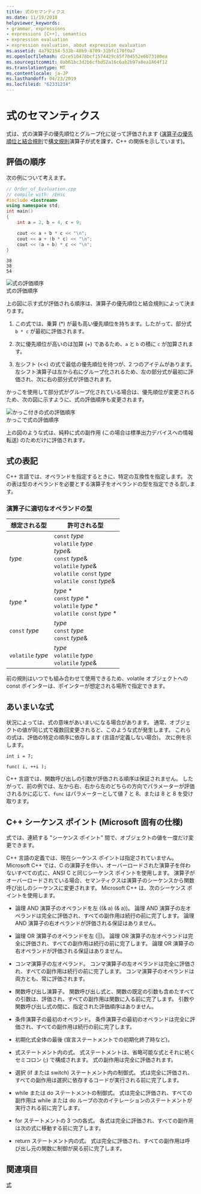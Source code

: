 ```yaml
---
title: 式のセマンティクス
ms.date: 11/19/2018
helpviewer_keywords:
- grammar, expressions
- expressions [C++], semantics
- expression evaluation
- expression evaluation, about expression evaluation
ms.assetid: 4a792154-533b-48b9-8709-31bfc170f0a7
ms.openlocfilehash: d2ce510478bcf1574429c85f704552e6b73100ea
ms.sourcegitcommit: 0ab61bc3d2b6cfbd52a16c6ab2b97a8ea1864f12
ms.translationtype: MT
ms.contentlocale: ja-JP
ms.lasthandoff: 04/23/2019
ms.locfileid: "62331214"
---
```

# <a name="semantics-of-expressions"></a>式のセマンティクス

式は、式の演算子の優先順位とグループ化に従って評価されます ([演算子の優先順位と結合規則](../cpp/cpp-built-in-operators-precedence-and-associativity.md)で[構文規則](../cpp/lexical-conventions.md)演算子が式を課す、C++ の関係を示しています)。

## <a name="order-of-evaluation"></a>評価の順序

次の例について考えます。

```cpp
// Order_of_Evaluation.cpp
// compile with: /EHsc
#include <iostream>
using namespace std;
int main()
{
    int a = 2, b = 4, c = 9;

    cout << a + b * c << "\n";
    cout << a + (b * c) << "\n";
    cout << (a + b) * c << "\n";
}
```

```Output
38
38
54
```

![式の評価順序](../cpp/media/vc38zv1.gif "式の評価順序") <br/>
式の評価順序

上の図に示す式が評価される順序は、演算子の優先順位と結合規則によって決まります。

1. この式では、乗算 (*) が最も高い優先順位を持ちます。したがって、部分式 `b * c` が最初に評価されます。

1. 次に優先順位が高いのは加算 (+) であるため、`a` と `b` の積に `c` が加算されます。

1. 左シフト (<<) の式で最低の優先順位を持つが、2 つのアイテムがあります。 左シフト演算子は左から右にグループ化されるため、左の部分式が最初に評価され、次に右の部分式が評価されます。

かっこを使用して部分式がグループ化されている場合は、優先順位が変更されるため、次の図に示すように、式の評価順序も変更されます。

![かっこ付きの式の評価順序](../cpp/media/vc38zv2.gif "かっこ付きの式の評価順序") <br/>
かっこで式の評価順序

上の図のような式は、純粋に式の副作用 (この場合は標準出力デバイスへの情報転送) のためだけに評価されます。

## <a name="notation-in-expressions"></a>式の表記

C++ 言語では、オペランドを指定するときに、特定の互換性を指定します。 次の表は型のオペランドを必要とする演算子をオペランドの型を指定できる*型*します。

### <a name="operand-types-acceptable-to-operators"></a>演算子に適切なオペランドの型

|想定される型|許可される型|
|-------------------|-------------------|
|*type*|`const` *type*<br /> `volatile` *type*<br /> *type*&<br /> `const` *type*&<br /> `volatile` *type*&<br /> `volatile const` *type*<br /> `volatile const` *type*&|
|*type* \*|*type* \*<br /> `const` *type* \*<br /> `volatile` *type* \*<br /> `volatile const` *type* \*|
|`const` *type*|*type*<br /> `const` *type*<br />`const` *type*&|
|`volatile` *type*|*type*<br /> `volatile` *type*<br /> `volatile` *type*&|

前の規則はいつでも組み合わせて使用できるため、volatile オブジェクトへの const ポインターは、ポインターが想定される場所で指定できます。

## <a name="ambiguous-expressions"></a>あいまいな式

状況によっては、式の意味があいまいになる場合があります。 通常、オブジェクトの値が同じ式で複数回変更されると、このような式が発生します。 これらの式は、評価の特定の順序に依存します (言語が定義しない場合)。 次に例を示します。

```
int i = 7;

func( i, ++i );
```

C++ 言語では、関数呼び出しの引数が評価される順序は保証されません。 したがって、前の例では、左から右、右から左のどちらの方向でパラメーターが評価されるかに応じて、`func` はパラメーターとして値 7 と 8、または 8 と 8 を受け取ります。

## <a name="c-sequence-points-microsoft-specific"></a>C++ シーケンス ポイント (Microsoft 固有の仕様)

式では、連続する "シーケンス ポイント" 間で、オブジェクトの値を一度だけ変更できます。

C++ 言語の定義では、現在シーケンス ポイントは指定されていません。 Microsoft C++ では、C の演算子を伴い、オーバーロードされた演算子を伴わないすべての式に、ANSI C と同じシーケンス ポイントを使用します。 演算子がオーバーロードされている場合、セマンティクスは演算子のシーケンスから関数呼び出しのシーケンスに変更されます。 Microsoft C++ は、次のシーケンス ポイントを使用します。

- 論理 AND 演算子のオペランドを左 ((& a) (& a))。 論理 AND 演算子の左オペランドは完全に評価され、すべての副作用は続行の前に完了します。 論理 AND 演算子の右オペランドが評価される保証はありません。

- 論理 OR 演算子のオペランドを左 (&#124;&#124;)。 論理 OR 演算子の左オペランドは完全に評価され、すべての副作用は続行の前に完了します。 論理 OR 演算子の右オペランドが評価される保証はありません。

- コンマ演算子の左オペランド。 コンマ演算子の左オペランドは完全に評価され、すべての副作用は続行の前に完了します。 コンマ演算子のオペランドは両方とも、常に評価されます。

- 関数呼び出し演算子。 関数呼び出し式と、関数の既定の引数も含めたすべての引数は、評価され、すべての副作用は関数に入る前に完了します。 引数や関数呼び出し式の間に、指定された評価順序はありません。

- 条件演算子の最初のオペランド。 条件演算子の最初のオペランドは完全に評価され、すべての副作用は続行の前に完了します。

- 初期化式全体の最後 (宣言ステートメントでの初期化終了時など)。

- 式ステートメント内の式。 式ステートメントは、省略可能な式とそれに続くセミコロン (;) で構成されます。 式の副作用は完全に評価されます。

- 選択 (if または switch) ステートメント内の制御式。 式は完全に評価され、すべての副作用は選択に依存するコードが実行される前に完了します。

- while または do ステートメントの制御式。 式は完全に評価され、すべての副作用は while または do ループの次のイテレーションのステートメントが実行される前に完了します。

- for ステートメントの 3 つの各式。 各式は完全に評価され、すべての副作用は次の式に移動する前に完了します。

- return ステートメント内の式。 式は完全に評価され、すべての副作用は呼び出し元の関数に制御が戻る前に完了します。

## <a name="see-also"></a>関連項目

[式](../cpp/expressions-cpp.md)